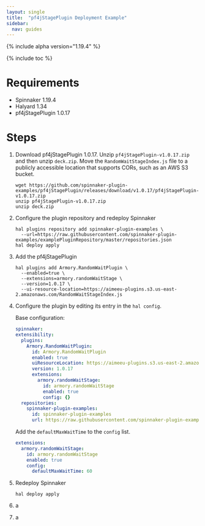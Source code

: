 ```yaml
---
layout: single
title:  "pf4jStagePlugin Deployment Example"
sidebar:
  nav: guides
---
```


{% include alpha version="1.19.4" %}

{% include toc %}

# Requirements
* Spinnaker 1.19.4
* Halyard 1.34
* pf4jStagePlugin 1.0.17

# Steps
1. Download pf4jStagePlugin 1.0.17.  Unzip `pf4jStagePlugin-v1.0.17.zip` and then unzip `deck.zip`. Move the `RandomWaitStageIndex.js` file to a publicly accessible location that supports CORs, such as an AWS S3 bucket.

	```shell
	wget https://github.com/spinnaker-plugin-examples/pf4jStagePlugin/releases/download/v1.0.17/pf4jStagePlugin-v1.0.17.zip
	unzip pf4jStagePlugin-v1.0.17.zip
	unzip deck.zip
	```

1. Configure the plugin repository and redeploy Spinnaker

	```shell
	hal plugins repository add spinnaker-plugin-examples \
	  --url=https://raw.githubusercontent.com/spinnaker-plugin-examples/examplePluginRepository/master/repositories.json
	hal deploy apply
	```

1. Add the pf4jStagePlugin

	```shell
	hal plugins add Armory.RandomWaitPlugin \
	  --enabled=true \
	  --extensions=armory.randomWaitStage \
	  --version=1.0.17 \
	  --ui-resource-location=https://aimeeu-plugins.s3.us-east-2.amazonaws.com/RandomWaitStageIndex.js
	```

1. Configure the plugin by editing its entry in the `hal config`.

	Base configuration:

	```yaml
   spinnaker:
    extensibility:
      plugins:
        Armory.RandomWaitPlugin:
          id: Armory.RandomWaitPlugin
          enabled: true
          uiResourceLocation: https://aimeeu-plugins.s3.us-east-2.amazonaws.com/RandomWaitStageIndex.js
          version: 1.0.17
          extensions:
            armory.randomWaitStage:
              id: armory.randomWaitStage
              enabled: true
              config: {}
      repositories:
        spinnaker-plugin-examples:
          id: spinnaker-plugin-examples
          url: https://raw.githubusercontent.com/spinnaker-plugin-examples/examplePluginRepository/master/repositories.json
	```

	Add the `defaultMaxWaitTime` to the `config` list.

	```yaml
    extensions:
      armory.randomWaitStage:
        id: armory.randomWaitStage
        enabled: true
        config:
          defaultMaxWaitTime: 60
	```

1. Redeploy Spinnaker

	```shell
	hal deploy apply
	```

1. a
1. a
